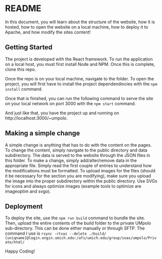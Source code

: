 # README

In this document, you will learn about the structure of the website, how it is hosted, how to open the website on a local machine, how to deploy it to Apache, and how modify the sites content!

## Getting Started
The project is developed with the React framework. To run the application on a local host, you must first install Node and NPM. Once this is complete, clone this repo.

Once the repo is on your local machine, navigate to the folder. To open the project, you will first have to install the project dependendincies with the `npm install` command.

Once that is finished, you can run the following command to serve the site on your local network on port 3000 with the `npm start` command.

And just like that, you have the project up and running on http://localhost:3000/~umpolo. 

## Making a simple change
A simple change is anything that has to do with the content on the pages. To change the content, simply navigate to the public directory and data subdirectory. The data is served to the website through the JSON files in this folder. To make a change, simply add/alter/remove  data in the appropriate file. Simply read the first couple of entries to understand how the modifications must be formatted. To upload images for the files (should it be necessary for the section you are modifying), make sure you upload the image into the proper subdirectory within the public directory. Use SVGs for icons and always optimize images (example tools to optimize are imageoptim and svgo).

## Deployment
To deploy the site, use the `npm run build` command to bundle the site. Then, upload the entire contents of the build folder to the private UMpolo sub-directory. This can be done either manually or through SFTP. The command I use is `rsync -rtvaz --delete ./build/ [uniqname]@login.engin.umich.edu:/afs/umich.edu/group/soas/umpolo/Private/html/`

Happy Coding!